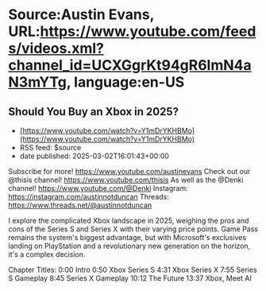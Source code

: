 # Source:Austin Evans, URL:https://www.youtube.com/feeds/videos.xml?channel_id=UCXGgrKt94gR6lmN4aN3mYTg, language:en-US

## Should You Buy an Xbox in 2025?
 - [https://www.youtube.com/watch?v=Y1mDrYKHBMo](https://www.youtube.com/watch?v=Y1mDrYKHBMo)
 - RSS feed: $source
 - date published: 2025-03-02T16:01:43+00:00

Subscribe for more! https://www.youtube.com/austinevans
Check out our @thisis channel! https://www.youtube.com/thisis
As well as the @Denki channel! https://www.youtube.com/@Denki
Instagram: https://instagram.com/austinnotduncan
Threads: https://www.threads.net/@austinnotduncan

I explore the complicated Xbox landscape in 2025, weighing the pros and cons of the Series S and Series X with their varying price points. Game Pass remains the system's biggest advantage, but with Microsoft's exclusives landing on PlayStation and a revolutionary new generation on the horizon, it's a complex decision.

Chapter Titles:
0:00 Intro
0:50 Xbox Series S
4:31 Xbox Series X
7:55 Series S Gameplay
8:45 Series X Gameplay
10:12 The Future
13:37 Xbox, Meet AI

